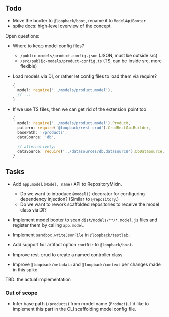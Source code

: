 ## Todo

- Move the booter to `@loopback/boot`, rename it to `ModelApiBooter`
- spike docs: high-level overview of the concept

Open questions:

- Where to keep model config files?

  - `/public-models/product.config.json` (JSON, must be outside src)
  - `/src/public-models/product-config.ts` (TS, can be inside src, more
    flexible)

- Load models via DI, or rather let config files to load them via require?

  ```ts
  {
    model: require('../models/product.model'),
    // ...
  }
  ```

- If we use TS files, then we can get rid of the extension point too

  ```ts
  {
    model: require('../models/product.model').Product,
    pattern: require('@loopback/rest-crud').CrudRestApiBuilder,
    basePath: '/products',
    dataSource: 'db',

    // alternatively:
    dataSource: require('../datasources/db.datasource').DbDataSource,
  }
  ```

## Tasks

- Add `app.model(Model, name)` API to RepositoryMixin.

  - Do we want to introduce `@model()` decorator for configuring dependency
    injection? (Similar to `@repository`.)
  - Do we want to rework scaffolded repositories to receive the model class via
    DI?

- Implement model booter to scan `dist/models/**/*.model.js` files and register
  them by calling `app.model`.

- Implement `sandbox.writeJsonFile` in `@loopback/testlab`.

- Add support for artifact option `rootDir` to `@loopback/boot`.

- Improve rest-crud to create a named controller class.

- Improve `@loopback/metadata` and `@loopback/context` per changes made in this
  spike

TBD: the actual implementation

### Out of scope

- Infer base path (`/products`) from model name (`Product`). I'd like to
  implement this part in the CLI scaffolding model config file.
